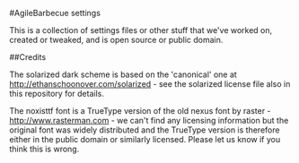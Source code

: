 #AgileBarbecue settings

This is a collection of settings files or other stuff that we've worked on, created or tweaked, and is open source or public domain.

##Credits

The solarized dark scheme is based on the 'canonical' one at http://ethanschoonover.com/solarized - see the solarized license file also in this repository for details.

The noxisttf font is a TrueType version of the old nexus font by raster - http://www.rasterman.com - we can't find any licensing information but the original font was widely distributed and the TrueType version is therefore either in the public domain or similarly licensed. Please let us know if you think this is wrong.
